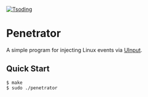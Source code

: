 [![Tsoding](https://img.shields.io/badge/twitch.tv-tsoding-purple?logo=twitch&style=for-the-badge)](https://www.twitch.tv/tsoding)
# Penetrator

A simple program for injecting Linux events via [UInput].

## Quick Start

```console
$ make
$ sudo ./penetrator
```

[UInput]: https://www.kernel.org/doc/html/v4.12/input/uinput.html
